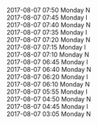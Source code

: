 2017-08-07 07:50 Monday  N  
2017-08-07 07:45 Monday  I  
2017-08-07 07:40 Monday  N  
2017-08-07 07:35 Monday  I  
2017-08-07 07:20 Monday  N  
2017-08-07 07:15 Monday  I  
2017-08-07 07:10 Monday  N  
2017-08-07 06:45 Monday  I  
2017-08-07 06:40 Monday  N  
2017-08-07 06:20 Monday  I  
2017-08-07 06:10 Monday  N  
2017-08-07 05:55 Monday  I  
2017-08-07 04:50 Monday  N  
2017-08-07 04:45 Monday  I  
2017-08-07 03:05 Monday  N  
